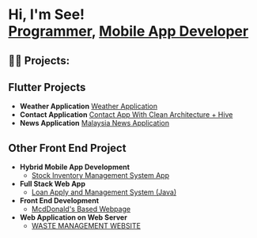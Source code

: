<h1>Hi, I'm See! <br/><a href="https://github.com/see000">Programmer</a>, <a href="https://www.linkedin.com/in/joshmadakor/">Mobile App Developer</a></h1>

<h2>👨‍💻 Projects:</h2>

## Flutter Projects
- <b>Weather Application</b>
[Weather Application](https://github.com/see000/weatherApplication)
- <b>Contact Application</b>
[Contact App With Clean Architecture + Hive](https://github.com/see000/fav_contact_list--Clean-Architecture---Hive--)
- <b>News Application</b>
[Malaysia News Application](https://github.com/see000/news_clean)


## Other Front End Project

- <b>Hybrid Mobile App Development</b>
  - [Stock Inventory Management System App](https://drive.google.com/file/d/1-r8OxWmcxvlo6yEv2bcd8f7imqkNsfmi/view?usp=share_link)
- <b>Full Stack Web App</b>
  - [Loan Apply and Management System (Java)](https://github.com/see000/LoanApplyAndManagementWebsite)
- <b>Front End Development</b>
  - [McdDonald's Based Webpage](https://github.com/see000/McDonalsBasedWebsite)
- <b>Web Application on Web Server</b>
  - [WASTE MANAGEMENT WEBSITE](http://firsttry.ietlwkzbuj-rz83ynny96d7.p.temp-site.link/)

